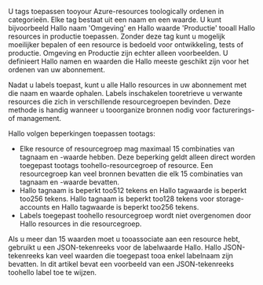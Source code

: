 U tags toepassen tooyour Azure-resources toologically ordenen in categorieën. Elke tag bestaat uit een naam en een waarde. U kunt bijvoorbeeld Hallo naam 'Omgeving' en Hallo waarde 'Productie' tooall Hallo resources in productie toepassen. Zonder deze tag kunt u mogelijk moeilijker bepalen of een resource is bedoeld voor ontwikkeling, tests of productie. Omgeving en Productie zijn echter alleen voorbeelden. U definieert Hallo namen en waarden die Hallo meeste geschikt zijn voor het ordenen van uw abonnement.

Nadat u labels toepast, kunt u alle Hallo resources in uw abonnement met die naam en waarde ophalen. Labels inschakelen tooretrieve u verwante resources die zich in verschillende resourcegroepen bevinden. Deze methode is handig wanneer u tooorganize bronnen nodig voor facturerings- of management.

Hallo volgen beperkingen toepassen tootags:

* Elke resource of resourcegroep mag maximaal 15 combinaties van tagnaam en -waarde hebben. Deze beperking geldt alleen direct worden toegepast tootags toohello-resourcegroep of resource. Een resourcegroep kan veel bronnen bevatten die elk 15 combinaties van tagnaam en -waarde bevatten. 
* Hallo tagnaam is beperkt too512 tekens en Hallo tagwaarde is beperkt too256 tekens. Hallo tagnaam is beperkt too128 tekens voor storage-accounts en Hallo tagwaarde is beperkt too256 tekens.
* Labels toegepast toohello resourcegroep wordt niet overgenomen door Hallo resources in die resourcegroep. 

Als u meer dan 15 waarden moet u tooassociate aan een resource hebt, gebruikt u een JSON-tekenreeks voor de labelwaarde Hallo. Hallo JSON-tekenreeks kan veel waarden die toegepast tooa enkel labelnaam zijn bevatten. In dit artikel bevat een voorbeeld van een JSON-tekenreeks toohello label toe te wijzen.
